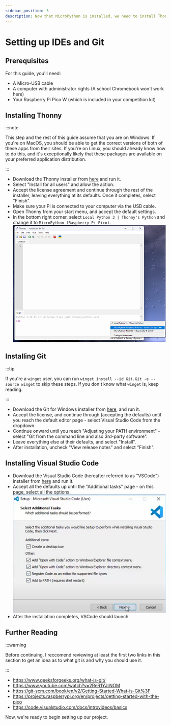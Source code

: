 ```yaml
---
sidebar_position: 3
description: Now that MicroPython is installed, we need to install Thonny and Visual Studio Code to be able to write code, and install Git to track our changes.
---
```


# Setting up IDEs and Git

## Prerequisites

For this guide, you'll need:

- A Micro-USB cable
- A computer with administrator rights (A school Chromebook won't work here)
- Your Raspberry Pi Pico W (which is included in your competition kit)

## Installing Thonny

:::note

This step and the rest of this guide assume that you are on Windows. If you're on MacOS, you should be able to get the correct versions of both of these apps from their sites. If you're on Linux, you should already know how to do this, and it's exceptionally likely that these packages are available on your preferred application distribution.

:::

- Download the Thonny installer from [here](https://github.com/thonny/thonny/releases/download/v4.1.4/thonny-4.1.4.exe) and run it.
- Select "Install for all users" and allow the action.
- Accept the license agreement and continue through the rest of the installer, leaving everything at its defaults. Once it completes, select "Finish".
- Make sure your Pi is connected to your computer via the USB cable.
- Open Thonny from your start menu, and accept the default settings.
- In the bottom right corner, select `Local Python 3 | Thonny's Python` and change it to `MicroPython (Raspberry Pi Pico)`.
  ![Select the Pi in the bottom right corner](select_pico.png)

## Installing Git

:::tip

If you're a `winget` user, you can run `winget install --id Git.Git -e --source winget` to skip these steps. If you don't know what `winget` is, keep reading.

:::

- Download the Git for Windows installer from [here](https://github.com/git-for-windows/git/releases/download/v2.46.0.windows.1/Git-2.46.0-64-bit.exe), and run it.
- Accept the license, and continue through (accepting the defaults) until you reach the default editor page - select Visual Studio Code from the dropdown.
- Continue onward until you reach "Adjusting your PATH environment" - select "Git from the command line and also 3rd-party software".
- Leave everything else at their defaults, and select "Install".
- After installation, uncheck "View release notes" and select "Finish".

## Installing Visual Studio Code

- Download the Visual Studio Code (hereafter referred to as "VSCode") installer from [here](https://code.visualstudio.com/sha/download?build=stable&os=win32-x64-user) and run it.
- Accept all the defaults up until the "Additional tasks" page - on this page, select all the options.
  ![Select all options](vscode_all_options.png)
- After the installation completes, VSCode should launch.

## Further Reading

:::warning

Before continuing, I reccomend reviewing at least the first two links in this section to get an idea as to what git is and why you should use it.

:::

- https://www.geeksforgeeks.org/what-is-git/
- https://www.youtube.com/watch?v=2ReR1YJrNOM
- https://git-scm.com/book/en/v2/Getting-Started-What-is-Git%3F
- https://projects.raspberrypi.org/en/projects/getting-started-with-the-pico
- https://code.visualstudio.com/docs/introvideos/basics

Now, we're ready to begin setting up our project.
